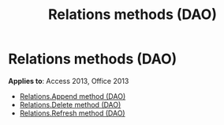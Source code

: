 ﻿---
title: Relations methods (DAO)
TOCTitle: Methods
ms:assetid: 4581d01e-afa5-438b-847b-58ef8c8e7772
ms:mtpsurl: https://msdn.microsoft.com/library/Dn124596(v=office.15)
ms:contentKeyID: 52072219
ms.date: 09/18/2015
mtps_version: v=office.15
---

# Relations methods (DAO)

**Applies to**: Access 2013, Office 2013

- [Relations.Append method (DAO)](relations-append-method-dao.md)
- [Relations.Delete method (DAO)](relations-delete-method-dao.md)
- [Relations.Refresh method (DAO)](relations-refresh-method-dao.md)

